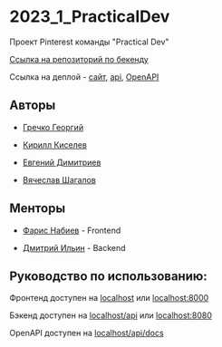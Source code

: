 # 2023_1_PracticalDev

Проект Pinterest команды "Practical Dev"

[Ссылка на репозиторий по бекенду](https://github.com/go-park-mail-ru/2023_1_PracticalDev)

Ссылка на деплой - [сайт](http://pickpin.ru), [api](http://pickpin.ru/api), [OpenAPI](http://pickpin.ru/api/docs)
## Авторы 

- [Гречко Георгий](https://github.com/geogreck)

- [Кирилл Киселев](https://github.com/t1d333)

- [Евгений Димитриев](https://github.com/UjinIaly)

- [Вячеслав Шагалов](https://github.com/SlavaShagalov)

## Менторы

- [Фарис Набиев](https://github.com/rflban) - Frontend

- [Дмитрий Ильин](https://github.com/Neytrinoo) - Backend



## Руководство по использованию:

Фронтенд доступен на [localhost](http://localhost) или [localhost:8000](http://localhost:8000)

Бэкенд доступен на [localhost/api](http://localhost/api) или [localhost:8080](http://localhost:8080)

OpenAPI доступен на [localhost/api/docs](http://localhost/api/docs)
